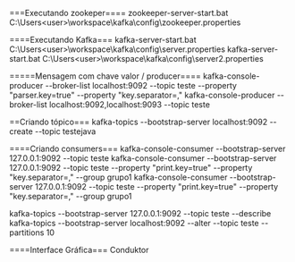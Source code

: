 ===Executando zookeper====
zookeeper-server-start.bat C:\Users\<user>\workspace\kafka\config\zookeeper.properties

====Executando Kafka===
kafka-server-start.bat C:\Users\<user>\workspace\kafka\config\server.properties
kafka-server-start.bat C:\Users\<user>\workspace\kafka\config\server2.properties


=====Mensagem com chave valor / producer====
kafka-console-producer --broker-list localhost:9092 --topic teste --property "parser.key=true" --property "key.separator=,"
kafka-console-producer --broker-list localhost:9092,localhost:9093 --topic teste


==Criando tópico===
kafka-topics --bootstrap-server localhost:9092 --create --topic testejava

====Criando consumers===
kafka-console-consumer --bootstrap-server 127.0.0.1:9092 --topic teste
kafka-console-consumer --bootstrap-server 127.0.0.1:9092 --topic teste --property "print.key=true" --property "key.separator=," --group grupo1
kafka-console-consumer --bootstrap-server 127.0.0.1:9092 --topic teste --property "print.key=true" --property "key.separator=," --group grupo1

kafka-topics --bootstrap-server 127.0.0.1:9092 --topic teste --describe
kafka-topics --bootstrap-server localhost:9092 --alter --topic teste --partitions 10



====Interface Gráfica===
Conduktor